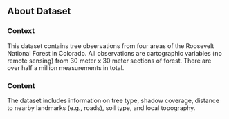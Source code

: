 ## About Dataset

### Context

This dataset contains tree observations from four areas of the Roosevelt National Forest in Colorado. All observations are cartographic variables (no remote sensing) from 30 meter x 30 meter sections of forest. There are over half a million measurements in total.

### Content

The dataset includes information on tree type, shadow coverage, distance to nearby landmarks (e.g., roads), soil type, and local topography.
